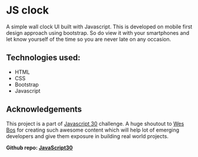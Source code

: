 # JS clock

A simple wall clock UI built with Javascript. This is developed on mobile first design approach using bootstrap. So do view it with your smartphones and let know yourself of the time so you are never late on any occasion.

## Technologies used:
- HTML
- CSS
- Bootstrap
- Javascript

## Acknowledgements

This project is a part of [Javascript 30](https://javascript30.com/) challenge. A huge shoutout to [Wes Bos](https://github.com/wesbos) for creating such awesome content which will help lot of emerging developers and give them exposure in building real world projects.

**Github repo: [JavaScript30](https://github.com/wesbos/JavaScript30)**